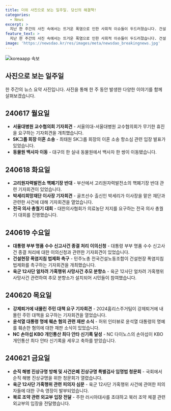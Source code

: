 ```yaml
---
title: 더위 사진으로 보는 일주일. 당신의 해결책!
categories:
  - News
excerpt: >
  지난 한 주간의 사진 속에서는 뜨거운 폭염으로 인한 사회적 이슈들이 두드러졌습니다. 건설노동자들의 폭염지침 법제화 촉구 기자회견, 대한의사협회의 의료농단 저지 대회, 그리고 육군 12사단 얼차려 가혹행위 사망사건 등을 포함한 다양한 사건들이 담겨 있습니다. 또한 환경문제와 관련한 이슈도 포착되었는데, 백사자의 이동과 홈리스 주거팀의 기자회견이 그 예시입니다. 이번 한 주의 다양한 이슈를 담은 사진으로 보는 일주일을 소개합니다.
feature_text: >
  지난 한 주간의 사진 속에서는 뜨거운 폭염으로 인한 사회적 이슈들이 두드러졌습니다. 건설노동자들의 폭염지침 법제화 촉구 기자회견, 대한의사협회의 의료농단 저지 대회, 그리고 육군 12사단 얼차려 가혹행위 사망사건 등을 포함한 다양한 사건들이 담겨 있습니다. 또한 환경문제와 관련한 이슈도 포착되었는데, 백사자의 이동과 홈리스 주거팀의 기자회견이 그 예시입니다. 이번 한 주의 다양한 이슈를 담은 사진으로 보는 일주일을 소개합니다.
image: 'https://newsdao.kr/res/images/meta/newsdao_breakingnews.jpg'
---
```


<p><img src="https://newsdao.kr/res/images/meta/newsdao_breakingnews.jpg" alt="koreaapp 속보" /></p>

<h2 data-ke-size="size26">사진으로 보는 일주일</h2>

<p data-ke-size="size16">한 주간의 뉴스 요약 사진입니다. 사진을 통해 한 주 동안 발생한 다양한 이야기를 함께 살펴보겠습니다.</p>

<h2 data-ke-size="size24">240617 월요일</h2>

<ul>
    <li><b>서울대병원 교수협의회 기자회견</b> - 서울의대-서울대병원 교수협의회가 무기한 휴진을 요구하는 기자회견을 개최했습니다.</li>
    <li><b>SK그룹 회장 이혼 소송</b> - 최태원 SK그룹 회장의 이혼 소송 항소심 관련 입장 발표가 있었습니다.</li>
    <li><b>동물원 백사자 이동</b> - 대구의 한 실내 동물원에서 백사자 한 쌍이 이동됐습니다.</li>
</ul>

<h2 data-ke-size="size24">240618 화요일</h2>

<ul>
    <li><b>고리원자력발전소 핵폐기장 반대</b> - 부산에서 고리원자력발전소의 핵폐기장 반대 관련 기자회견이 있었습니다.</li>
    <li><b>박세리희망재단 이사장 기자회견</b> - 골프선수 출신인 박세리가 이사장을 맡은 재단과 관련한 사건에 대해 기자회견을 열었습니다.</li>
    <li><b>전국 의사 총궐기 대회</b> - 대한의사협회가 의료농단 저지를 요구하는 전국 의사 총궐기 대회를 진행했습니다.</li>
</ul>

<h2 data-ke-size="size24">240619 수요일</h2>

<ul>
    <li><b>대통령 부부 명품 수수 신고사건 종결 처리 이의신청</b> - 대통령 부부 명품 수수 신고사건 종결 처리에 대한 이의신청과 관련한 기자회견이 있었습니다.</li>
    <li><b>건설현장 폭염지침 법제화 촉구</b> - 민주노총 전국건설노동조합이 건설현장 폭염지침 법제화를 촉구하는 기자회견을 개최했습니다.</li>
    <li><b>육군 12사단 얼차려 가혹행위 사망사건 추모 분향소</b> - 육군 12사단 얼차려 가혹행위 사망사건 관련하여 추모 분향소가 설치되어 시민들이 참여했습니다.</li>
</ul>

<h2 data-ke-size="size24">240620 목요일</h2>

<ul>
    <li><b>강제퇴거에 내몰린 주민 대책 요구 기자회견</b> - 2024홈리스주거팀이 강제퇴거에 내몰린 주민 대책을 요구하는 기자회견을 열었습니다.</li>
    <li><b>윤석열 대통령 명예 훼손 혐의 관련 재판 소식</b> - 허위 인터뷰로 윤석열 대통령의 명예를 훼손한 혐의에 대한 재판 소식이 있었습니다.</li>
    <li><b>NC 손아섭 KBO 개인통산 최다 안타 신기록 달성</b> - NC 다이노스의 손아섭이 KBO 개인통산 최다 안타 신기록을 세우고 축하를 받았습니다.</li>
</ul>

<h2 data-ke-size="size24">240621 금요일</h2>

<ul>
    <li><b>순직 해병 진상규명 방해 및 사건은폐 진상규명 특별검사 임명법 청문회</b> - 국회에서 순직 해병 진상규명을 위한 청문회가 열렸습니다.</li>
    <li><b>육군 12사단 가혹행위 관련 피의자 심문</b> - 육군 12사단 가혹행위 사건에 관여한 피의자들에 대한 구속 영장이 발부되었습니다.</li>
    <li><b>북로 조약 관련 외교부 입장 전달</b> - 주한 러시아대사를 초대하고 북러 조약 체결 관련 외교부의 입장을 전달했습니다.</li>
</ul>

<p data-ke-size="size16">&nbsp;</p>

